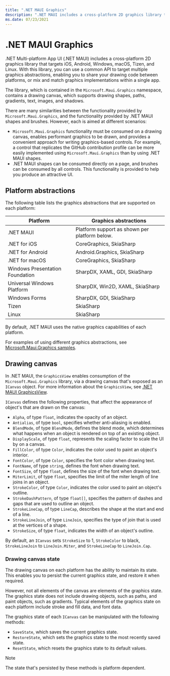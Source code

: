 ```yaml
---
title: ".NET MAUI Graphics"
description: ".NET MAUI includes a cross-platform 2D graphics library that targets iOS, Android, Windows, macOS, Tizen, and Linux."
ms.date: 07/23/2021
---
```


# .NET MAUI Graphics

<!-- Sample link goes here -->

.NET Multi-platform App UI (.NET MAUI) includes a cross-platform 2D graphics library that targets iOS, Android, Windows, macOS, Tizen, and Linux. With this library, you can use a common API to target multiple graphics abstractions, enabling you to share your drawing code between platforms, or mix and match graphics implementations within a single app.

The library, which is contained in the `Microsoft.Maui.Graphics` namespace, contains a drawing canvas, which supports drawing shapes, paths, gradients, text, images, and shadows.

There are many similarities between the functionality provided by `Microsoft.Maui.Graphics`, and the functionality provided by .NET MAUI shapes and brushes. However, each is aimed at different scenarios:

- `Microsoft.Maui.Graphics` functionality must be consumed on a drawing canvas, enables performant graphics to be drawn, and provides a convenient approach for writing graphics-based controls. For example, a control that replicates the GitHub contribution profile can be more easily implemented using `Microsoft.Maui.Graphics` than by using .NET MAUI shapes.
- .NET MAUI shapes can be consumed directly on a page, and brushes can be consumed by all controls. This functionality is provided to help you produce an attractive UI.

## Platform abstractions

The following table lists the graphics abstractions that are supported on each platform:

| Platform | Graphics abstractions |
| -- | -- |
| .NET MAUI | Platform support as shown per platform below. |
| .NET for iOS | CoreGraphics, SkiaSharp |
| .NET for Android | Android.Graphics, SkiaSharp |
| .NET for macOS | CoreGraphics, SkiaSharp |
| Windows Presentation Foundation | SharpDX, XAML, GDI, SkiaSharp |
| Universal Windows Platform | SharpDX, Win2D, XAML, SkiaSharp |
| Windows Forms | SharpDX, GDI, SkiaSharp |
| Tizen | SkiaSharp |
| Linux | SkiaSharp |

By default, .NET MAUI uses the native graphics capabilities of each platform.

For examples of using different graphics abstractions, see [Microsoft.Maui.Graphics samples](https://github.com/dotnet/Microsoft.Maui.Graphics/tree/main/samples).

## Drawing canvas

In .NET MAUI, the `GraphicsView` enables consumption of the `Microsoft.Maui.Graphics` library, via a drawing canvas that's exposed as an `ICanvas` object. For more information about the `GraphicsView`, see [.NET MAUI GraphicsView](~/user-interface/controls/graphicsview.md).

`ICanvas` defines the following properties, that affect the appearance of object's that are drawn on the canvas:

- `Alpha`, of type `float`, indicates the opacity of an object.
- `Antialias`, of type `bool`, specifies whether anti-aliasing is enabled.
- `BlendMode`, of type `BlendMode`, defines the blend mode, which determines what happens when an object is rendered on top of an existing object.
- `DisplayScale`, of type `float`, represents the scaling factor to scale the UI by on a canvas.
- `FillColor`, of type `Color`, indicates the color used to paint an object's interior.
- `FontColor`, of type `Color`, specifies the font color when drawing text.
- `FontName`, of type `string`, defines the font when drawing text.
- `FontSize`, of type `float`, defines the size of the font when drawing text.
- `MiterLimit`, of type `float`, specifies the limit of the miter length of line joins in an object.
- `StrokeColor`, of type `Color`, indicates the color used to paint an object's outline.
- `StrokeDashPattern`, of type `float[]`, specifies the pattern of dashes and gaps that are used to outline an object.
- `StrokeLineCap`, of type `LineCap`, describes the shape at the start and end of a line.
- `StrokeLineJoin`, of type `LineJoin`, specifies the type of join that is used at the vertices of a shape.
- `StrokeSize`, of type `float`, indicates the width of an object's outline.

By default, an `ICanvas` sets `StrokeSize` to 1, `StrokeColor` to black, `StrokeLineJoin` to `LineJoin.Miter`, and `StrokeLineCap` to `LineJoin.Cap`.

### Drawing canvas state

The drawing canvas on each platform has the ability to maintain its state. This enables you to persist the current graphics state, and restore it when required.

However, not all elements of the canvas are elements of the graphics state. The graphics state does not include drawing objects, such as paths, and paint objects, such as gradients. Typical elements of the graphics state on each platform include stroke and fill data, and font data.

The graphics state of each `ICanvas` can be manipulated with the following methods:

- `SaveState`, which saves the current graphics state.
- `RestoreState`, which sets the graphics state to the most recently saved state.
- `ResetState`, which resets the graphics state to its default values.

> [!NOTE]
> The state that's persisted by these methods is platform dependent.
